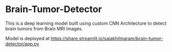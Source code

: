 # Brain-Tumor-Detector

This is a deep learning model built using custom CNN Architecture to detect brain tumors from Brain MRI Images.

Model is deployed at https://share.streamlit.io/saiakhilmaram/brain-tumor-detector/app.py
